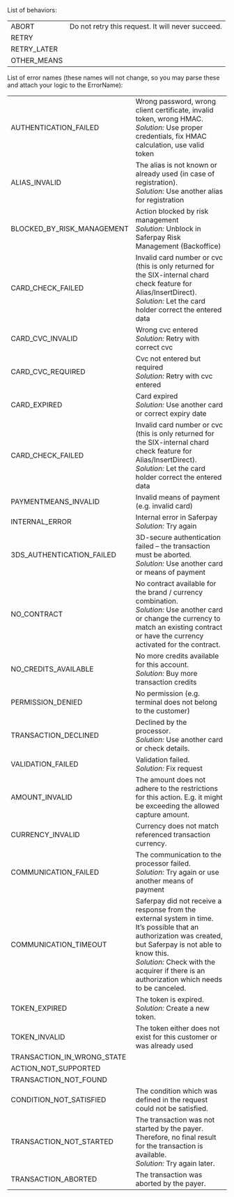﻿List of behaviors:

<table class="table table-striped">
	<tr>
		<td class="text-right col-sm-3">ABORT</td>
		<td class="col-sm-9">Do not retry this request. It will never succeed.</td>
	</tr>
	<tr>
		<td class="text-right">RETRY</td>
		<td></td>
	</tr>
	<tr>
		<td class="text-right">RETRY_LATER</td>
		<td></td>
	</tr>
	<tr>
		<td class="text-right">OTHER_MEANS</td>
		<td></td>
	</tr>
</table>


List of error names (these names will not change, so you may parse these and attach your logic to the ErrorName):
<table class="table table-striped">
	<tr>
		<td class="text-right col-sm-4">AUTHENTICATION_FAILED</td>
		<td class="col-sm-8">
			Wrong password, wrong client certificate, invalid token, wrong HMAC.<br />
			<i>Solution:</i> Use proper credentials, fix HMAC calculation, use valid token
		</td>
	</tr>
	<tr>
		<td class="text-right">ALIAS_INVALID</td>
		<td>
			The alias is not known or already used (in case of registration).<br />
			<i>Solution:</i> Use another alias for registration
		</td>
	</tr>
	<tr>
		<td class="text-right">BLOCKED_BY_RISK_MANAGEMENT</td>
		<td>
			Action blocked by risk management<br />
			<i>Solution:</i> Unblock in Saferpay Risk Management (Backoffice)
		</td>
	</tr>
	<tr>
		<td class="text-right">CARD_CHECK_FAILED</td>
		<td>
			Invalid card number or cvc (this is only returned for the SIX-internal chard check feature for Alias/InsertDirect).<br />
			<i>Solution:</i> Let the card holder correct the entered data
		</td>
	</tr>
	<tr>
		<td class="text-right">CARD_CVC_INVALID</td>
		<td>
			Wrong cvc entered<br />
			<i>Solution:</i> Retry with correct cvc
		</td>
	</tr>
	<tr>
		<td class="text-right">CARD_CVC_REQUIRED</td>
		<td>
			Cvc not entered but required<br />
			<i>Solution:</i> Retry with cvc entered
		</td>
	</tr>
	<tr>
		<td class="text-right">CARD_EXPIRED</td>
		<td>
			Card expired<br />
			<i>Solution:</i> Use another card or correct expiry date
		</td>
	</tr>
	<tr>
		<td class="text-right">CARD_CHECK_FAILED</td>
		<td>
			Invalid card number or cvc (this is only returned for the SIX-internal chard check feature for Alias/InsertDirect).<br />
			<i>Solution:</i> Let the card holder correct the entered data
		</td>
	</tr>
	<tr>
		<td class="text-right">PAYMENTMEANS_INVALID</td>
		<td>
			Invalid means of payment (e.g. invalid card)
		</td>
	</tr>
	<tr>
		<td class="text-right">INTERNAL_ERROR</td>
		<td>
			Internal error in Saferpay<br />
			<i>Solution:</i> Try again
		</td>
	</tr>
	<tr>
		<td class="text-right">3DS_AUTHENTICATION_FAILED</td>
		<td>
			3D-secure authentication failed – the transaction must be aborted.<br />
			<i>Solution:</i> Use another card or means of payment
		</td>
	</tr>
	<tr>
		<td class="text-right">NO_CONTRACT</td>
		<td>
			No contract available for the brand / currency combination.<br />
			<i>Solution:</i> Use another card or change the currency to match an existing contract or have the currency activated for the contract.
		</td>
	</tr>
	<tr>
		<td class="text-right">NO_CREDITS_AVAILABLE</td>
		<td>
			No more credits available for this account.<br />
			<i>Solution:</i> Buy more transaction credits
		</td>
	</tr>
	<tr>
		<td class="text-right">PERMISSION_DENIED</td>
		<td>
			No permission (e.g. terminal does not belong to the customer)
		</td>
	</tr>
	<tr>
		<td class="text-right">TRANSACTION_DECLINED</td>
		<td>
			Declined by the processor.<br />
			<i>Solution:</i> Use another card or check details.
		</td>
	</tr>
	<tr>
		<td class="text-right">VALIDATION_FAILED</td>
		<td>
			Validation failed.<br />
			<i>Solution:</i> Fix request
		</td>
	</tr>
	<tr>
		<td class="text-right">AMOUNT_INVALID</td>
		<td>
			The amount does not adhere to the restrictions for this action. E.g. it might be exceeding the allowed capture amount.
		</td>
	</tr>
	<tr>
		<td class="text-right">CURRENCY_INVALID</td>
		<td>
			Currency does not match referenced transaction currency.
		</td>
	</tr>
	<tr>
		<td class="text-right">COMMUNICATION_FAILED</td>
		<td>
			The communication to the processor failed.<br />
			<i>Solution:</i> Try again or use another means of payment
		</td>
	</tr>
	<tr>
		<td class="text-right">COMMUNICATION_TIMEOUT</td>
		<td>
			Saferpay did not receive a response from the external system in time. It’s possible that an authorization was created, but Saferpay is not able to know this.<br />
			<i>Solution:</i> Check with the acquirer if there is an authorization which needs to be canceled.
		</td>
	</tr>
	<tr>
		<td class="text-right">TOKEN_EXPIRED</td>
		<td>
			The token is expired.<br />
			<i>Solution:</i> Create a new token.
		</td>
	</tr>
	<tr>
		<td class="text-right">TOKEN_INVALID</td>
		<td>
			The token either does not exist for this customer or was already used
		</td>
	</tr>
	<tr>
		<td class="text-right">TRANSACTION_IN_WRONG_STATE</td>
		<td></td>
	</tr>
	<tr>
		<td class="text-right">ACTION_NOT_SUPPORTED</td>
		<td></td>
	</tr>
	<tr>
		<td class="text-right">TRANSACTION_NOT_FOUND</td>
		<td></td>
	</tr>
	<tr>
		<td class="text-right">CONDITION_NOT_SATISFIED</td>
		<td>
			The condition which was defined in the request could not be satisfied.
		</td>
	</tr>
	<tr>
		<td class="text-right">TRANSACTION_NOT_STARTED</td>
		<td>
			The transaction was not started by the payer. Therefore, no final result for the transaction is available.<br />
			<i>Solution:</i> Try again later.
		</td>
	</tr>
	<tr>
		<td class="text-right">TRANSACTION_ABORTED</td>
		<td>
			The transaction was aborted by the payer.
		</td>
	</tr>
</table>